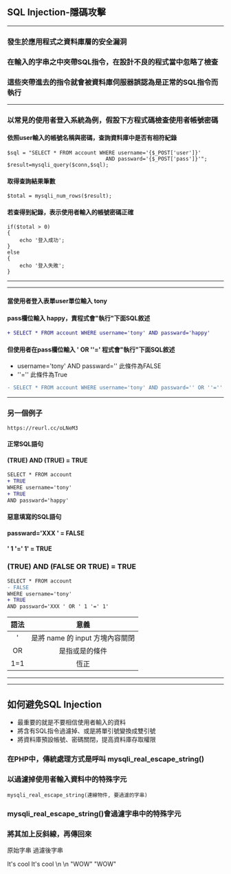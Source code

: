 ## SQL Injection-隱碼攻擊
***
### 發生於應用程式之資料庫層的安全漏洞
### 在輸入的字串之中夾帶SQL指令，在設計不良的程式當中忽略了檢查
### 這些夾帶進去的指令就會被資料庫伺服器誤認為是正常的SQL指令而執行 
***
### 以常見的使用者登入系統為例，假設下方程式碼檢查使用者帳號密碼
#### 依照user輸入的帳號名稱與密碼，查詢資料庫中是否有相符紀錄
```
$sql = "SELECT * FROM account WHERE username='{$_POST['user']}'
							  	AND	passward='{$_POST['pass']}'";
$result=mysqli_query($conn,$sql);
```
#### 取得查詢結果筆數
```
$total = mysqli_num_rows($result);
```
#### 若查得到紀錄，表示使用者輸入的帳號密碼正確
```
if($total > 0)
{
	echo '登入成功';
}
else
{
	echo '登入失敗';
}
```

***
***

#### 當使用者登入表單user單位輸入 tony 
#### pass欄位輸入 happy，責程式會"執行"下面SQL敘述
```diff
+ SELECT * FROM account WHERE username='tony' AND passward='happy'
```
#### 但使用者在pass欄位輸入 ' OR ''=' 程式會"執行"下面SQL敘述
* username='tony' AND passward='' 此條件為FALSE
* ''='' 此條件為True
```diff
- SELECT * FROM account WHERE username='tony' AND passward='' OR ''=''
```

***

### 另一個例子
```
https://reurl.cc/oLNeM3
```
#### 正常SQL語句
#### (TRUE) AND (TRUE) = TRUE
```diff
SELECT * FROM account 
+ TRUE
WHERE username='tony' 
+ TRUE
AND passward='happy'
```
#### 惡意填寫的SQL語句
#### passward='XXX ' = FALSE
#### ' 1 '=' 1' = TRUE
### (TRUE) AND (FALSE OR TRUE) = TRUE
```diff
SELECT * FROM account 
- FALSE
WHERE username='tony' 
+ TRUE
AND passward='XXX ' OR ' 1 '=' 1'
```
|語法	|意義|
|:-:	|:-:|
|'		|是將 name 的 input 方塊內容關閉|
|OR		|是指或是的條件|
|1=1	|恆正|

***
***

## 如何避免SQL Injection
* 最重要的就是不要相信使用者輸入的資料
* 將含有SQL指令過濾掉、或是將單引號變換成雙引號
* 將資料庫預設帳號、密碼關閉，提高資料庫存取權限

### 在PHP中，傳統處理方式是呼叫 mysqli_real_escape_string()
### 以過濾掉使用者輸入資料中的特殊字元
```
mysqli_real_escape_string(連線物件, 要過濾的字串)
```

### mysqli_real_escape_string()會過濾字串中的特殊字元
### 將其加上反斜線，再傳回來
原始字串		過濾後字串

It's cool	It\'s cool
\n			\\n
"WOW"		\"WOW\"

